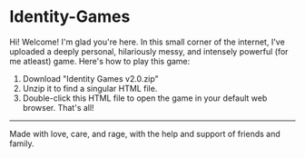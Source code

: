 # Identity-Games

Hi! Welcome! I'm glad you're here. In this small corner of the internet, I've uploaded a deeply personal, hilariously messy, and intensely powerful (for me atleast) game. 
Here's how to play this game:
1. Download "Identity Games v2.0.zip"
2. Unzip it to find a singular HTML file.
3. Double-click this HTML file to open the game in your default web browser. That's all!

----
Made with love, care, and rage, with the help and support of friends and family.
